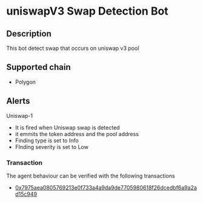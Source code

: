 # uniswapV3 Swap Detection Bot

## Description

 This bot detect swap that occurs on uniswap v3 pool 

## Supported chain

- Polygon 

## Alerts
Uniswap-1
- It is fired when Uniswap swap is detected
- it emmits the token address and the pool address 
- Finding type is set to Info 
- FInding severity is set to Low

### Transaction 
The agent behaviour can be verified with the following transactions 
- [0x7975aea0805769213e0f733a4a9da9de7705980618f26dcedbf6a9a2ad15c949](https://polygonscan.com/tx/0x7975aea0805769213e0f733a4a9da9de7705980618f26dcedbf6a9a2ad15c949)




